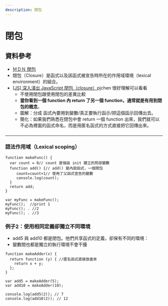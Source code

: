 ```yaml
---
description: 閉包
---
```


# 閉包

## 資料參考

* [ＭＤＮ 閉包](https://developer.mozilla.org/zh-TW/docs/Web/JavaScript/Closures)
* 閉包（Closure）是函式以及該函式被宣告時所在的作用域環境（lexical environment）的組合。
* [\[JS\] 深入淺出 JavaScript 閉包（closure）](https://pjchender.dev/javascript/js-closure/)pjchen 很好理解可以看看
  * 不使用閉包跟使用閉包的差異比較
  * **當你看到一個 function 內 return 了另一個 function，通常就是有用到閉包的概念**。
  * 圖解：分成 函式內要用到變數/真正要執行函示/把這個函示回傳出去。
  * 簡化：如果我們熟悉在閉包中會 return 一個 function 出來，我們就可以不必為裡面的函式命名，而是用匿名函式的方式直接把它回傳出來。

###

***

### 語法作用域（Lexical scoping）

```
function makeFunc() {
  var count = 0// count 是個由 init 建立的局部變數
  function add() {// add() 是內部函式，一個閉包
     count=count+1// 使用了父函式宣告的變數
     console.log(count);
  }
  return add;
}

var myFunc = makeFunc();
myFunc();  //print 1
myFunc(); . //2
myFunc(); . //3
```

### 例子2：使用相同定義卻獨立不同環境

* add5 與 add10 都是閉包。他們共享函式的定義，卻保有不同的環境：
* 變數間也都是獨立的執行環境不會干擾

```
function makeAdder(x) {
  return function (y) { //匿名函式直接放進來
    return x + y;
  };
}

var add5 = makeAdder(5);
var add10 = makeAdder(10);

console.log(add5(2)); // 7
console.log(add10(2)); // 12
```

